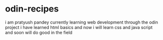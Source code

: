 # odin-recipes
i am pratyush pandey currently learning web development through the odin project 
i have learned html basics and now i will learn css and java script and soon will do good in the field 
